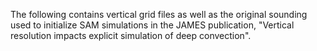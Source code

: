 The following contains vertical grid files as well as the original sounding used to initialize SAM simulations in the JAMES publication, "Vertical resolution impacts explicit simulation of deep convection".
